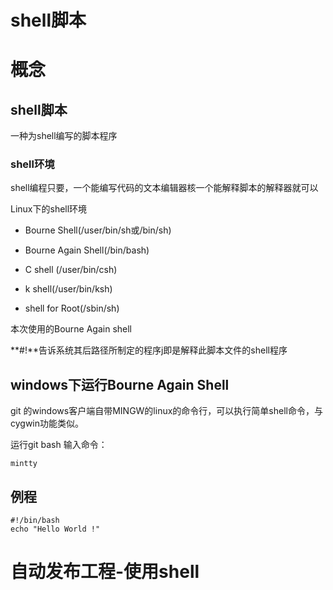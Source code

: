 # shell脚本

# 概念

## shell脚本

一种为shell编写的脚本程序

### shell环境

shell编程只要，一个能编写代码的文本编辑器核一个能解释脚本的解释器就可以

Linux下的shell环境

- Bourne Shell(/user/bin/sh或/bin/sh)

- Bourne  Again Shell(/bin/bash)

- C shell (/user/bin/csh)

- k shell(/user/bin/ksh)

- shell for Root(/sbin/sh)

  

本次使用的Bourne  Again shell 

**#!**告诉系统其后路径所制定的程序j即是解释此脚本文件的shell程序

## windows下运行Bourne  Again Shell

git 的windows客户端自带MINGW的linux的命令行，可以执行简单shell命令，与cygwin功能类似。

运行git bash 输入命令：

```shell
mintty
```

## 例程

```shell
#!/bin/bash
echo "Hello World !" 
```

# 自动发布工程-使用shell

